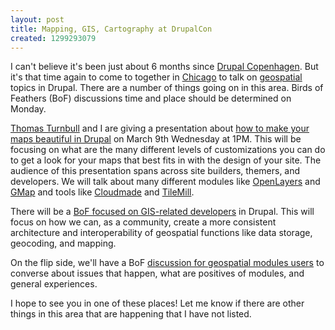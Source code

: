 ```yaml
---
layout: post
title: Mapping, GIS, Cartography at DrupalCon
created: 1299293079
---
```


I can't believe it's been just about 6 months since [Drupal Copenhagen](http://www.flickr.com/photos/nidhug/4923618478/).  But it's that time again to come to together in [Chicago](http://chicago2011.drupal.org/) to talk on [geospatial](http://en.wikipedia.org/wiki/Geospatial) topics in Drupal.  There are a number of things going on in this area.  Birds of Feathers (BoF) discussions time and place should be determined on Monday.

[Thomas Turnbull](http://www.thomasturnbull.com/) and I are giving a presentation about [how to make your maps beautiful in Drupal](http://chicago2011.drupal.org/sessions/making-beautiful-maps) on March 9th Wednesday at 1PM.  This will be focusing on what are the many different levels of customizations you can do to get a look for your maps that best fits in with the design of your site.  The audience of this presentation spans across site builders, themers, and developers.  We will talk about many different modules like [OpenLayers](http://drupal.org/project/openlayers) and [GMap](http://drupal.org/project/gmap) and tools like [Cloudmade](http://cloudmade.com/) and [TileMill](http://tilemill.com/).

There will be a [BoF focused on GIS-related developers](http://chicago2011.drupal.org/forum/building-drupal-geo-stack) in Drupal.  This will focus on how we can, as a community, create a more consistent architecture and interoperability of geospatial functions like data storage, geocoding, and mapping.

On the flip side, we'll have a BoF [discussion for geospatial modules users](http://chicago2011.drupal.org/forum/drupal-geospatial-support) to converse about issues that happen, what are positives of modules, and general experiences.

I hope to see you in one of these places!  Let me know if there are other things in this area that are happening that I have not listed.

